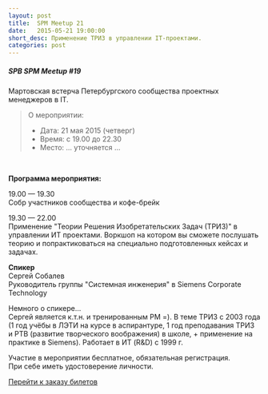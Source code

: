 ```yaml
---
layout: post
title:  SPM Meetup 21
date:   2015-05-21 19:00:00
short_desc: Применение ТРИЗ в управлении IT-проектами.
categories: post
---
```


<h5>SPB SPM Meetup #19</h5>
Мартовская встерча Петербургского сообщества проектных менеджеров в IT.

<blockquote>
	О мероприятии:
	<ul>
		<li>Дата: 21 мая 2015 (четверг)</li>
		<li>Время: с 19.00 до 22.30</li>
		<li>Место: ... уточняется ...</li>
	</ul>
</blockquote>
<br>

<strong>Программа мероприятия:</strong>

19.00 — 19.30<br>
Собр участников сообщества и кофе-брейк

19.30 — 22.00<br>
Применение "Теории Решения Изобретательских Задач (ТРИЗ)" в управлении ИТ проектами.
Воркшоп на котором вы сможете послушать теорию и попрактиковаться на специально подготовленных кейсах и задачах.

<strong>Спикер</strong><br>
Сергей Собалев<br>
Руководитель группы  "Системная инженерия" 
в Siemens Corporate Technology

Немного о спикере...<br>
Сергей является к.т.н. и тренированным PM =). 
В теме ТРИЗ с 2003 года (1 год учёбы в ЛЭТИ на курсе в аспирантуре, 1 год преподавания ТРИЗ и РТВ (развитие творческого воображения) в школе, + применение на практике в Siemens).
Работает в ИТ (R&D) с 1999 г.


Участие в мероприятии бесплатное, обязательная регистрация.
<br>При себе иметь удостоверение личности.
<br>
<div class="card">
	<a href="https://piter-united.timepad.ru/event/206392/" data-twf-placeholder="yes">Перейти к заказу билетов</a><script type="text/javascript" defer="defer" charset="UTF-8" data-timepad-customized="2669" data-twf2s-event--id="206392" data-timepad-widget-v2="event_register" src="https://timepad.ru/js/tpwf/loader/min/loader.js"></script>
</div>